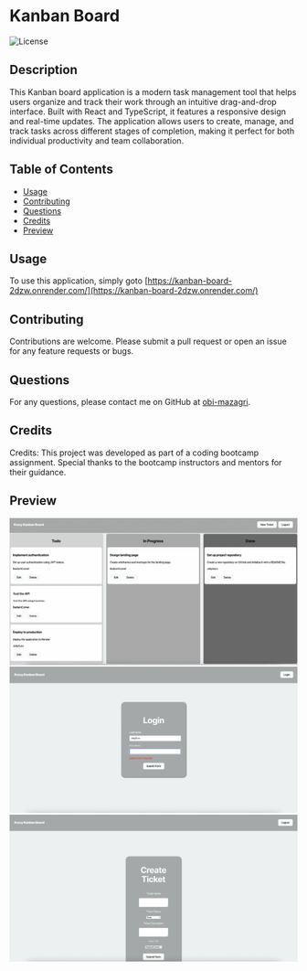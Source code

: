# Kanban Board

![License](https://img.shields.io/badge/License-MIT-blue.svg)

## Description

This Kanban board application is a modern task management tool that helps users organize and track their work through an intuitive drag-and-drop interface. Built with React and TypeScript, it features a responsive design and real-time updates. The application allows users to create, manage, and track tasks across different stages of completion, making it perfect for both individual productivity and team collaboration.

## Table of Contents

-   [Usage](#usage)
-   [Contributing](#contributing)
-   [Questions](#questions)
-   [Credits](#credits)
-   [Preview](#preview)

## Usage

To use this application, simply goto [https://kanban-board-2dzw.onrender.com/](https://kanban-board-2dzw.onrender.com/)

## Contributing

Contributions are welcome. Please submit a pull request or open an issue for any feature requests or bugs.

## Questions

For any questions, please contact me on GitHub at [obi-mazagri](https://github.com/obi-mazagri).

## Credits

Credits: This project was developed as part of a coding bootcamp assignment. Special thanks to the bootcamp instructors and mentors for their guidance.

## Preview

![Screenshot](./Assets/Screenshot-1.png)
![Screenshot](./Assets/Screenshot-2.png)
![Screenshot](./Assets/Screenshot-3.png)